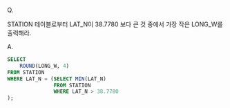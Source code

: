 Q.

STATION 테이블로부터 LAT_N이 38.7780 보다 큰 것 중에서 가장 작은 LONG_W를 출력해라.

A.

```SQL
SELECT 
    ROUND(LONG_W, 4) 
FROM STATION 
WHERE LAT_N = (SELECT MIN(LAT_N) 
               FROM STATION 
               WHERE LAT_N > 38.7780
);
```

